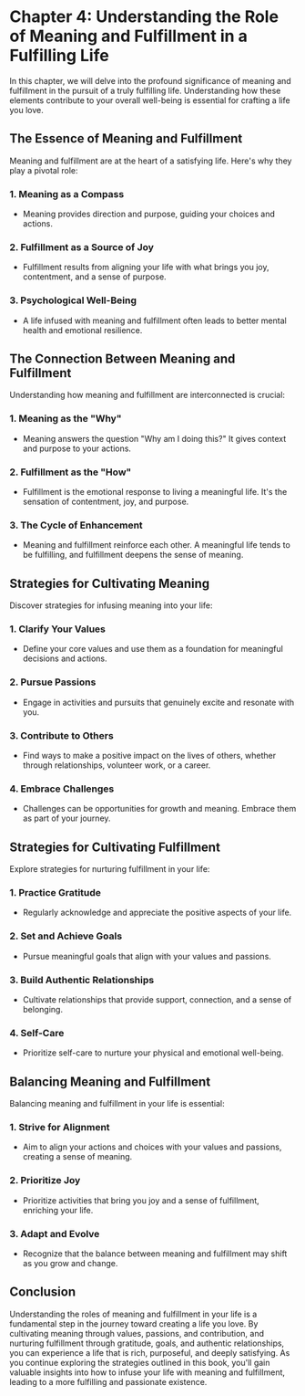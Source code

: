 Chapter 4: Understanding the Role of Meaning and Fulfillment in a Fulfilling Life
=================================================================================

In this chapter, we will delve into the profound significance of meaning and fulfillment in the pursuit of a truly fulfilling life. Understanding how these elements contribute to your overall well-being is essential for crafting a life you love.

**The Essence of Meaning and Fulfillment**
------------------------------------------

Meaning and fulfillment are at the heart of a satisfying life. Here's why they play a pivotal role:

### **1. Meaning as a Compass**

* Meaning provides direction and purpose, guiding your choices and actions.

### **2. Fulfillment as a Source of Joy**

* Fulfillment results from aligning your life with what brings you joy, contentment, and a sense of purpose.

### **3. Psychological Well-Being**

* A life infused with meaning and fulfillment often leads to better mental health and emotional resilience.

**The Connection Between Meaning and Fulfillment**
--------------------------------------------------

Understanding how meaning and fulfillment are interconnected is crucial:

### **1. Meaning as the "Why"**

* Meaning answers the question "Why am I doing this?" It gives context and purpose to your actions.

### **2. Fulfillment as the "How"**

* Fulfillment is the emotional response to living a meaningful life. It's the sensation of contentment, joy, and purpose.

### **3. The Cycle of Enhancement**

* Meaning and fulfillment reinforce each other. A meaningful life tends to be fulfilling, and fulfillment deepens the sense of meaning.

**Strategies for Cultivating Meaning**
--------------------------------------

Discover strategies for infusing meaning into your life:

### **1. Clarify Your Values**

* Define your core values and use them as a foundation for meaningful decisions and actions.

### **2. Pursue Passions**

* Engage in activities and pursuits that genuinely excite and resonate with you.

### **3. Contribute to Others**

* Find ways to make a positive impact on the lives of others, whether through relationships, volunteer work, or a career.

### **4. Embrace Challenges**

* Challenges can be opportunities for growth and meaning. Embrace them as part of your journey.

**Strategies for Cultivating Fulfillment**
------------------------------------------

Explore strategies for nurturing fulfillment in your life:

### **1. Practice Gratitude**

* Regularly acknowledge and appreciate the positive aspects of your life.

### **2. Set and Achieve Goals**

* Pursue meaningful goals that align with your values and passions.

### **3. Build Authentic Relationships**

* Cultivate relationships that provide support, connection, and a sense of belonging.

### **4. Self-Care**

* Prioritize self-care to nurture your physical and emotional well-being.

**Balancing Meaning and Fulfillment**
-------------------------------------

Balancing meaning and fulfillment in your life is essential:

### **1. Strive for Alignment**

* Aim to align your actions and choices with your values and passions, creating a sense of meaning.

### **2. Prioritize Joy**

* Prioritize activities that bring you joy and a sense of fulfillment, enriching your life.

### **3. Adapt and Evolve**

* Recognize that the balance between meaning and fulfillment may shift as you grow and change.

**Conclusion**
--------------

Understanding the roles of meaning and fulfillment in your life is a fundamental step in the journey toward creating a life you love. By cultivating meaning through values, passions, and contribution, and nurturing fulfillment through gratitude, goals, and authentic relationships, you can experience a life that is rich, purposeful, and deeply satisfying. As you continue exploring the strategies outlined in this book, you'll gain valuable insights into how to infuse your life with meaning and fulfillment, leading to a more fulfilling and passionate existence.
